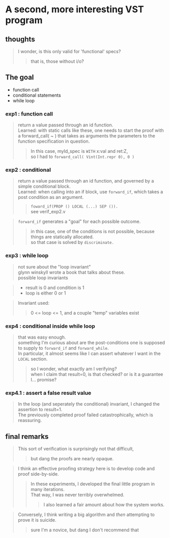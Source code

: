# A second, more interesting VST program

## thoughts
> I wonder, is this only valid for 'functional' specs?  
>> that is, those without i/o?

## The goal
* function call  
* conditional statements  
* while loop  

### exp1 : function call
> return a value passed through an id function.  
> Learned: with static calls like these, one needs to start the proof with a forward_call( ~ ) that takes as arguments the parameters to the function specification in question.  
>> In this case, myId_spec is `WITH` x:val and ret:Z,  
>> so I had to `forward_call( Vint(Int.repr 0), 0 )`  

### exp2 : conditional
> return a value passed through an id function, and governed by a simple conditional block.  
> Learned: when calling into an if block, use `forward_if`, which takes a post condition as an argument.  
>> `foward_if(PROP () LOCAL (...) SEP ()).`  
>> see verif_exp2.v

> `forward_if` generates a "goal" for each possible outcome.  
>> in this case, one of the conditions is not possible, because things are statically allocated.  
>> so that case is solved by `discriminate.`  

### exp3 : while loop
> not sure about the "loop invariant"  
> glynn winskyll wrote a book that talks about these.  
> possible loop invariants  

> * result is 0 and condition is 1
> * loop is either 0 or 1  

> Invariant used:
>> 0 <= loop <= 1, and a couple "temp" variables exist

### exp4 : conditional inside while loop
> that was easy enough.  
> something I'm curious about are the post-conditions one is supposed to supply to `forward_if` and `forward_while`.  
> In particular, it almost seems like I can assert whatever I want in the `LOCAL` section.  
>> so I wonder, what exactly am I verifying?  
>> when I claim that result=0, is that checked? or is it a guarantee I... promise?  

### exp4.1 : assert a false result value
> In the loop (and seperately the conditional) invariant, I changed the assertion to result=1.  
> The previously completed proof failed catastrophically, which is reassuring.  

## final remarks
> This sort of verification is surprisingly not that difficult,  
>> but dang the proofs are nearly opaque.  

> I think an effective proofing strategy here is to develop code and proof side-by-side.  
>> In these experiments, I developed the final little program in many iterations.  
>> That way, I was never terribly overwhelmed.
>>> I also learned a fair amount about how the system works.

> Conversely, I think writing a big algorithm and *then* attempting to prove it is suicide.  
>> sure I'm a novice, but dang I don't recommend that